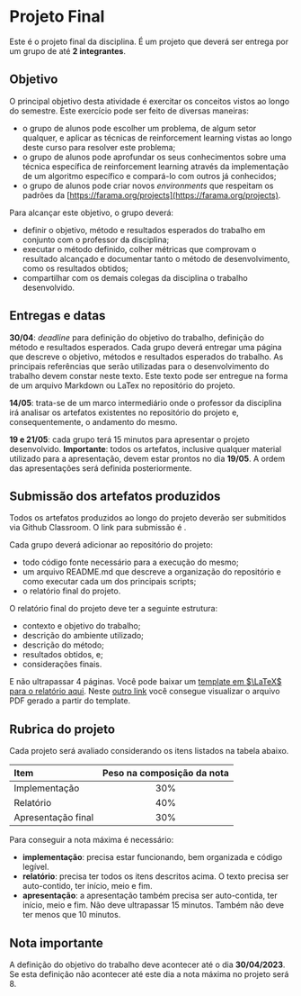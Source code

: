 # Projeto Final

Este é o projeto final da disciplina. É um projeto que deverá ser entrega por um grupo de até **2 integrantes**. 

## Objetivo

O principal objetivo desta atividade é exercitar os conceitos vistos ao longo do semestre. Este exercício pode ser feito de diversas maneiras: 

* o grupo de alunos pode escolher um problema, de algum setor qualquer, e aplicar as técnicas de reinforcement learning vistas ao longo deste curso para resolver este problema;
* o grupo de alunos pode aprofundar os seus conhecimentos sobre uma técnica específica de reinforcement learning através da implementação de um algoritmo específico e compará-lo com outros já conhecidos;
* o grupo de alunos pode criar novos *environments* que respeitam os padrões da [https://farama.org/projects](https://farama.org/projects).


Para alcançar este objetivo, o grupo deverá: 

* definir o objetivo, método e resultados esperados do trabalho em conjunto com o professor da disciplina;
* executar o método definido, colher métricas que comprovam o resultado alcançado e documentar tanto o método de desenvolvimento, como os resultados obtidos;
* compartilhar com os demais colegas da disciplina o trabalho desenvolvido. 


## Entregas e datas


**30/04**: *deadline* para definição do objetivo do trabalho, definição do método e resultados esperados. Cada grupo deverá entregar uma página que descreve o objetivo, métodos e resultados esperados do trabalho. As principais referências que serão utilizadas para o desenvolvimento do trabalho devem constar neste texto. Este texto pode ser entregue na forma de um arquivo Markdown ou LaTex no repositório do projeto.  

**14/05**: trata-se de um marco intermediário onde o professor da disciplina irá analisar os artefatos existentes no repositório do projeto e, consequentemente, o andamento do mesmo. 

**19 e 21/05**: cada grupo terá 15 minutos para apresentar o projeto desenvolvido. **Importante**: todos os artefatos, inclusive qualquer material utilizado para a apresentação, devem estar prontos no dia **19/05**. A ordem das apresentações será definida posteriormente. 


## Submissão dos artefatos produzidos

Todos os artefatos produzidos ao longo do projeto deverão ser submitidos via Github Classroom. O link para submissão é []().


Cada grupo deverá adicionar ao repositório do projeto: 

* todo código fonte necessário para a execução do mesmo;
* um arquivo README.md que descreve a organização do repositório e como executar cada um dos principais scripts;
* o relatório final do projeto. 

O relatório final do projeto deve ter a seguinte estrutura: 

* contexto e objetivo do trabalho;  
* descrição do ambiente utilizado;
* descrição do método;
* resultados obtidos, e;
* considerações finais. 

E não ultrapassar 4 páginas. Você pode baixar um [template em $\LaTeX$ para o relatório aqui](template_latex.zip). Neste [outro link](template_relatorio.pdf) você consegue visualizar o arquivo PDF gerado a partir do template.

## Rubrica do projeto

Cada projeto será avaliado considerando os itens listados na tabela abaixo. 

|Item | Peso na composição da nota|
|:----|:-------------------------:|
| Implementação | 30%             |
| Relatório     | 40%             |
| Apresentação final | 30%        |

Para conseguir a nota máxima é necessário: 

* **implementação**: precisa estar funcionando, bem organizada e código legível.
* **relatório**: precisa ter todos os itens descritos acima. O texto precisa ser auto-contido, ter início, meio e fim. 
* **apresentação**: a apresentação também precisa ser auto-contida, ter início, meio e fim. Não deve ultrapassar 15 minutos. Também não deve ter menos que 10 minutos. 

## Nota importante

A definição do objetivo do trabalho deve acontecer até o dia **30/04/2023**. Se esta definição não acontecer até este dia a nota máxima no projeto será 8. 